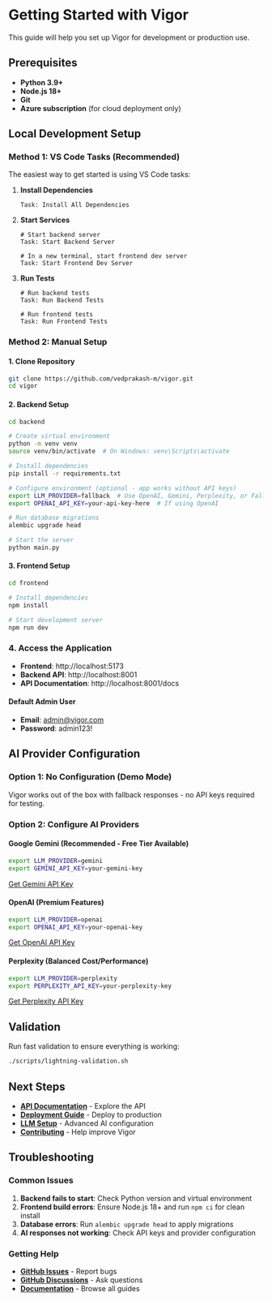 # Getting Started with Vigor

This guide will help you set up Vigor for development or production use.

## Prerequisites

- **Python 3.9+**
- **Node.js 18+**
- **Git**
- **Azure subscription** (for cloud deployment only)

## Local Development Setup

### Method 1: VS Code Tasks (Recommended)

The easiest way to get started is using VS Code tasks:

1. **Install Dependencies**

   ```
   Task: Install All Dependencies
   ```

2. **Start Services**

   ```
   # Start backend server
   Task: Start Backend Server

   # In a new terminal, start frontend dev server
   Task: Start Frontend Dev Server
   ```

3. **Run Tests**

   ```
   # Run backend tests
   Task: Run Backend Tests

   # Run frontend tests
   Task: Run Frontend Tests
   ```

### Method 2: Manual Setup

#### 1. Clone Repository

```bash
git clone https://github.com/vedprakash-m/vigor.git
cd vigor
```

#### 2. Backend Setup

```bash
cd backend

# Create virtual environment
python -m venv venv
source venv/bin/activate  # On Windows: venv\Scripts\activate

# Install dependencies
pip install -r requirements.txt

# Configure environment (optional - app works without API keys)
export LLM_PROVIDER=fallback  # Use OpenAI, Gemini, Perplexity, or Fallback
export OPENAI_API_KEY=your-api-key-here  # If using OpenAI

# Run database migrations
alembic upgrade head

# Start the server
python main.py
```

#### 3. Frontend Setup

```bash
cd frontend

# Install dependencies
npm install

# Start development server
npm run dev
```

### 4. Access the Application

- **Frontend**: http://localhost:5173
- **Backend API**: http://localhost:8001
- **API Documentation**: http://localhost:8001/docs

#### Default Admin User

- **Email**: admin@vigor.com
- **Password**: admin123!

## AI Provider Configuration

### Option 1: No Configuration (Demo Mode)

Vigor works out of the box with fallback responses - no API keys required for testing.

### Option 2: Configure AI Providers

#### Google Gemini (Recommended - Free Tier Available)

```bash
export LLM_PROVIDER=gemini
export GEMINI_API_KEY=your-gemini-key
```

[Get Gemini API Key](https://makersuite.google.com/app/apikey)

#### OpenAI (Premium Features)

```bash
export LLM_PROVIDER=openai
export OPENAI_API_KEY=your-openai-key
```

[Get OpenAI API Key](https://platform.openai.com/api-keys)

#### Perplexity (Balanced Cost/Performance)

```bash
export LLM_PROVIDER=perplexity
export PERPLEXITY_API_KEY=your-perplexity-key
```

[Get Perplexity API Key](https://docs.perplexity.ai/)

## Validation

Run fast validation to ensure everything is working:

```bash
./scripts/lightning-validation.sh
```

## Next Steps

- **[API Documentation](http://localhost:8001/docs)** - Explore the API
- **[Deployment Guide](deployment.md)** - Deploy to production
- **[LLM Setup](../backend/LLM_SETUP.md)** - Advanced AI configuration
- **[Contributing](CONTRIBUTING.md)** - Help improve Vigor

## Troubleshooting

### Common Issues

1. **Backend fails to start**: Check Python version and virtual environment
2. **Frontend build errors**: Ensure Node.js 18+ and run `npm ci` for clean install
3. **Database errors**: Run `alembic upgrade head` to apply migrations
4. **AI responses not working**: Check API keys and provider configuration

### Getting Help

- **[GitHub Issues](https://github.com/vedprakash-m/vigor/issues)** - Report bugs
- **[GitHub Discussions](https://github.com/vedprakash-m/vigor/discussions)** - Ask questions
- **[Documentation](README.md)** - Browse all guides
